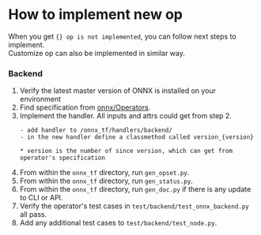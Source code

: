 How to implement new op
======

When you get `{} op is not implemented`, you can follow next steps to implement.  
Customize op can also be implemented in similar way.

### Backend

1.  Verify the latest master version of ONNX is installed on your environment
2.  Find specification from [onnx/Operators](https://github.com/onnx/onnx/blob/master/docs/Operators.md).
3.  Implement the handler. All inputs and attrs could get from step 2.
    ```
    - add handler to /onnx_tf/handlers/backend/
    - in the new handler define a classmethod called version_{version}

    * version is the number of since version, which can get from operator's specification
    ```
4.  From within the `onnx_tf` directory, run `gen_opset.py`.
5.  From within the `onnx_tf` directory, run `gen_status.py`.
6.  From within the `onnx_tf` directory, run `gen_doc.py` if there is any update to CLI or API.
7.  Verify the operator's test cases in `test/backend/test_onnx_backend.py` all pass.
8.  Add any additional test cases to `test/backend/test_node.py`.
